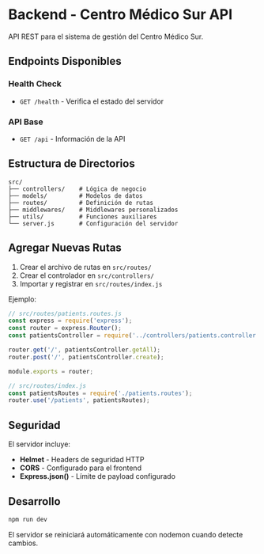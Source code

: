 # Backend - Centro Médico Sur API

API REST para el sistema de gestión del Centro Médico Sur.

## Endpoints Disponibles

### Health Check
- `GET /health` - Verifica el estado del servidor

### API Base
- `GET /api` - Información de la API

## Estructura de Directorios

```
src/
├── controllers/    # Lógica de negocio
├── models/         # Modelos de datos
├── routes/         # Definición de rutas
├── middlewares/    # Middlewares personalizados
├── utils/          # Funciones auxiliares
└── server.js       # Configuración del servidor
```

## Agregar Nuevas Rutas

1. Crear el archivo de rutas en `src/routes/`
2. Crear el controlador en `src/controllers/`
3. Importar y registrar en `src/routes/index.js`

Ejemplo:
```javascript
// src/routes/patients.routes.js
const express = require('express');
const router = express.Router();
const patientsController = require('../controllers/patients.controller');

router.get('/', patientsController.getAll);
router.post('/', patientsController.create);

module.exports = router;

// src/routes/index.js
const patientsRoutes = require('./patients.routes');
router.use('/patients', patientsRoutes);
```

## Seguridad

El servidor incluye:
- **Helmet** - Headers de seguridad HTTP
- **CORS** - Configurado para el frontend
- **Express.json()** - Límite de payload configurado

## Desarrollo

```bash
npm run dev
```

El servidor se reiniciará automáticamente con nodemon cuando detecte cambios.
